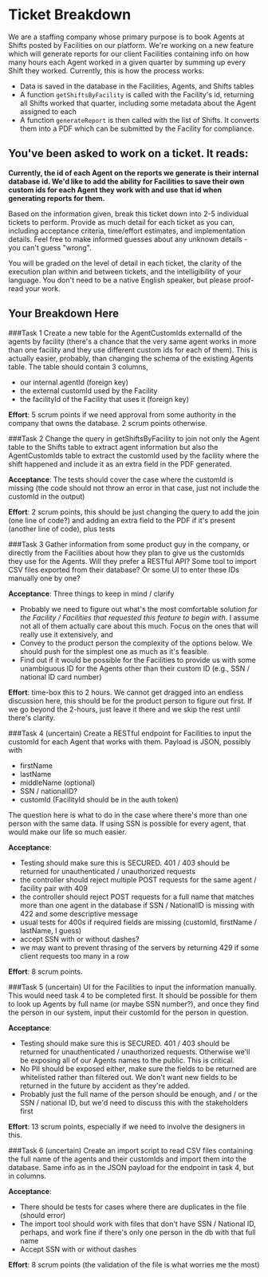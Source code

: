 # Ticket Breakdown
We are a staffing company whose primary purpose is to book Agents at Shifts posted by Facilities on our platform. We're working on a new feature which will generate reports for our client Facilities containing info on how many hours each Agent worked in a given quarter by summing up every Shift they worked. Currently, this is how the process works:

- Data is saved in the database in the Facilities, Agents, and Shifts tables
- A function `getShiftsByFacility` is called with the Facility's id, returning all Shifts worked that quarter, including some metadata about the Agent assigned to each
- A function `generateReport` is then called with the list of Shifts. It converts them into a PDF which can be submitted by the Facility for compliance.

## You've been asked to work on a ticket. It reads:

**Currently, the id of each Agent on the reports we generate is their internal database id. We'd like to add the ability for Facilities to save their own custom ids for each Agent they work with and use that id when generating reports for them.**


Based on the information given, break this ticket down into 2-5 individual tickets to perform. Provide as much detail for each ticket as you can, including acceptance criteria, time/effort estimates, and implementation details. Feel free to make informed guesses about any unknown details - you can't guess "wrong".


You will be graded on the level of detail in each ticket, the clarity of the execution plan within and between tickets, and the intelligibility of your language. You don't need to be a native English speaker, but please proof-read your work.

## Your Breakdown Here

###Task 1
Create a new table for the AgentCustomIds externalId of the agents by facility (there's a chance that the very same agent works in more than one facility
and they use different custom ids for each of them). This is actually easier, probably, than changing the schema of the existing Agents table.
The table should contain 3 columns,
- our internal agentId (foreign key)
- the external customId used by the Facility
- the facilityId of the Facility that uses it (foreign key)

**Effort**: 5 scrum points if we need approval from some authority in the company that owns the database. 2 scrum points otherwise.


###Task 2
Change the query in getShiftsByFacility to join not only the Agent table to the Shifts table to extract agent information but also the AgentCustomIds table
to extract the customId used by the facility where the shift happened and include it as an extra field in the PDF generated.

**Acceptance**: The tests should cover the case where the customId is missing (the code should not throw an error in that case, just not include the customId in the output)

**Effort**: 2 scrum points, this should be just changing the query to add the join (one line of code?) and adding an extra field to the PDF if it's present (another line of code), plus tests


###Task 3
Gather information from some product guy in the company, or directly from the Facilities about how they plan to give us the customIds they use for the Agents.
Will they prefer a RESTful API? Some tool to import CSV files exported from their database? Or some UI to enter these IDs manually one by one?

**Acceptance**: Three things to keep in mind / clarify

- Probably we need to figure out what's the most comfortable solution *for the Facility / Facilities that requested this feature to begin with*. I assume not all of them actually care about this much. Focus on the ones that will really use it extensively, and
- Convey to the product person the complexity of the options below. We should push for the simplest one as much as it's feasible.
- Find out if it would be possible for the Facilities to provide us with some unambiguous ID for the Agents other than their custom ID 
  (e.g., SSN / national ID card number)

**Effort**: time-box this to 2 hours. We cannot get dragged into an endless discussion here, this should be for the product person to figure out first.
If we go beyond the 2-hours, just leave it there and we skip the rest until there's clarity.

###Task 4 (uncertain)
Create a RESTful endpoint for Facilities to input the customId for each Agent that works with them. Payload is JSON, possibly with

- firstName
- lastName
- middleName (optional)
- SSN / nationalID?
- customId
  (FacilityId should be in the auth token)

The question here is what to do in the case where there's more than one person with the same data. If using SSN is possible for every agent, that would make 
our life so much easier.

**Acceptance**: 
- Testing should make sure this is SECURED. 401 / 403 should be returned for unauthenticated / unauthorized requests
- the controller should reject multiple POST requests for the same agent / facility pair with 409
- the controller should reject POST requests for a full name that matches more than one agent in the database if SSN / NationalID is missing with 422 and some descriptive message
- usual tests for 400s if required fields are missing (customId, firstName / lastName, I guess)
- accept SSN with or without dashes?
- we may want to prevent thrasing of the servers by returning 429 if some client requests too many in a row

**Effort**: 8 scrum points.

###Task 5 (uncertain)
UI for the Facilities to input the information manually. This would need task 4 to be completed first. It should be possible for them to look up Agents by full name (or maybe SSN number?), and once they
find the person in our system, input their customId for the person in question.

**Acceptance**:
- Testing should make sure this is SECURED. 401 / 403 should be returned for unauthenticated / unauthorized requests. Otherwise we'll be exposing all of our Agents names to the public. This is critical.
- No PII should be exposed either, make sure the fields to be returned are whitelisted rather than filtered out. We don't want new fields to be returned in the future by accident as they're added.
- Probably just the full name of the person should be enough, and / or the SSN / national ID, but we'd need to discuss this with the stakeholders first

**Effort**: 13 scrum points, especially if we need to involve the designers in this.


###Task 6 (uncertain)
Create an import script to read CSV files containing the full name of the agents and their customIds and import them into the database. Same info as in the 
JSON payload for the endpoint in task 4, but in columns.

**Acceptance**:
- There should be tests for cases where there are duplicates in the file (should error)
- The import tool should work with files that don't have SSN / National ID, perhaps, and work fine if there's only one person in the db with that full name
- Accept SSN with or without dashes

**Effort**: 8 scrum points (the validation of the file is what worries me the most)


